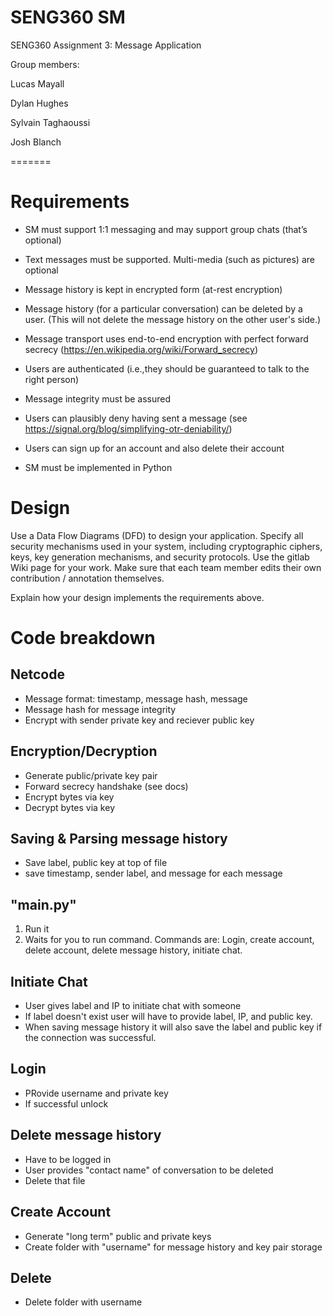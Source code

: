 
# SENG360 SM

SENG360 Assignment 3: Message Application

Group members:

Lucas Mayall

Dylan Hughes

Sylvain Taghaoussi

Josh Blanch

=======
# Requirements
- SM must support 1:1 messaging and may support group chats (that’s optional)

- Text messages must be supported. Multi-media (such as pictures) are optional

- Message history is kept in encrypted form (at-rest encryption)

- Message history (for a particular conversation) can be deleted by a user. (This will not delete the message history on the other user's side.)

- Message transport uses end-to-end encryption with perfect forward secrecy (https://en.wikipedia.org/wiki/Forward_secrecy)

- Users are authenticated (i.e.,they should be guaranteed to talk to the right person)

- Message integrity must be assured

- Users can plausibly deny having sent a message (see https://signal.org/blog/simplifying-otr-deniability/)

- Users can sign up for an account and also delete their account

- SM must be implemented in Python

# Design

Use a Data Flow Diagrams (DFD) to design your application. Specify all security mechanisms used in your system, including cryptographic ciphers, keys, key generation mechanisms, and security protocols. Use the gitlab Wiki page for your work. Make sure that each team member edits their own contribution / annotation themselves.

Explain how your design implements the requirements above.

# Code breakdown
## Netcode
- Message format: timestamp, message hash, message
- Message hash for message integrity
- Encrypt with sender private key and reciever public key
## Encryption/Decryption
- Generate public/private key pair
- Forward secrecy handshake (see docs)
- Encrypt bytes via key
- Decrypt bytes via key

## Saving & Parsing message history
- Save label, public key at top of file
- save timestamp, sender label, and message for each message


## "main.py"
1. Run it
2. Waits for you to run command.
Commands are: Login, create account, delete account, delete message history, initiate chat.

## Initiate Chat
- User gives label and IP to initiate chat with someone 
- If label doesn't exist user will have to provide label, IP, and public key.
- When saving message history it will also save the label and public key if the connection was successful.

## Login
- PRovide username and private key
- If successful unlock

## Delete message history
- Have to be logged in
- User provides "contact name" of conversation to be deleted
- Delete that file

## Create Account
- Generate "long term" public and private keys
- Create folder with "username" for message history and key pair storage

## Delete
- Delete folder with username



